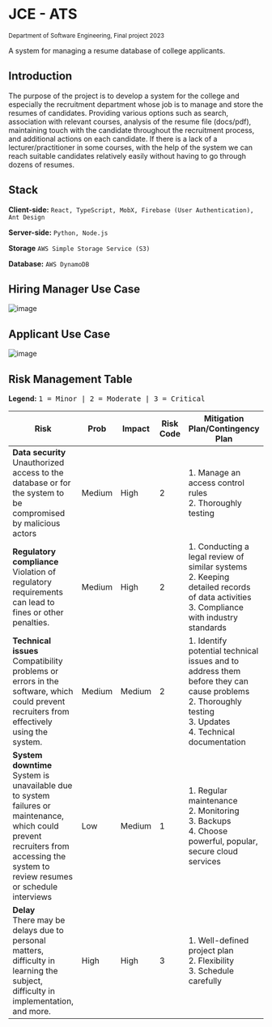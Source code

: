 # JCE - ATS
<sup> Department of Software Engineering, Final project 2023</sup>

A system for managing a resume database of college applicants.

## Introduction
The purpose of the project is to develop a system for the college and especially the recruitment department whose job is to manage and store the resumes of candidates.
Providing various options such as search, association with relevant courses, analysis of the resume file (docs/pdf), maintaining touch with the candidate throughout the recruitment process, and additional actions on each candidate.
If there is a lack of a lecturer/practitioner in some courses, with the help of the system we can reach suitable candidates relatively easily without having to go through dozens of resumes.

## Stack
**Client-side:** `React, TypeScript, MobX, Firebase (User Authentication), Ant Design`

**Server-side:** `Python, Node.js`

**Storage** `AWS Simple Storage Service (S3)`

**Database:** `AWS DynamoDB`

## Hiring Manager Use Case
![image](https://user-images.githubusercontent.com/74764366/214918318-17b339b4-267e-4759-a773-cd2246e0d989.png)

## Applicant Use Case
![image](https://user-images.githubusercontent.com/74764366/214918985-6808efb3-a78a-406d-b907-20e3ad0253fe.png)


## Risk Management Table
**Legend:**
<kbd>1 = Minor | 2 = Moderate | 3 = Critical</kbd>

|     Risk                                                                                                                                                                                      	|     Prob      	|     Impact    	|     Risk Code    	|     Mitigation Plan/Contingency Plan                                                                                                                                        	|
|-----------------------------------------------------------------------------------------------------------------------------------------------------------------------------------------------	|---------------	|---------------	|------------------	|-----------------------------------------------------------------------------------------------------------------------------------------------------------------------------	|
|     **Data security**<br>     Unauthorized access to the database or for the system to be   compromised by malicious actors                                                                           	|     Medium    	|     High      	|     2            	|     1. Manage an access control rules<br>     2. Thoroughly testing                                                                                                            	|
|     **Regulatory compliance**<br>     Violation of regulatory requirements can lead to fines or other   penalties.                                                                                    	|     Medium    	|     High      	|     2            	|     1. Conducting a legal review of similar systems<br>     2. Keeping detailed records of data activities<br>     3. Compliance with industry standards                            	|
|     **Technical issues**<br>     Compatibility problems or errors in the software, which could   prevent recruiters from effectively using the system.                                                	|     Medium    	|     Medium    	|     2            	|     1. Identify potential technical issues and to address them   before they can cause problems<br>     2. Thoroughly testing<br>     3. Updates<br>     4. Technical documentation    	|
|     **System downtime**<br>     System is unavailable due to system failures or maintenance,   which could prevent recruiters from accessing the system to review resumes or   schedule interviews<br>    	|     Low       	|     Medium    	|     1            	|     1. Regular maintenance<br>     2. Monitoring<br>     3. Backups<br>     4. Choose powerful, popular, secure cloud services                                                          	|
|     **Delay**<br>     There may be delays due to personal matters, difficulty in   learning the subject, difficulty in implementation, and more.                                                      	|     High      	|     High      	|     3            	|     1. Well-defined project plan<br>     2. Flexibility<br>     3. Schedule carefully                                                                                                	|
